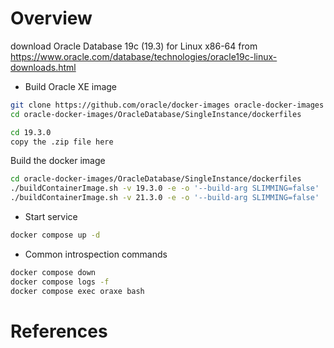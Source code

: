 # Overview

download Oracle Database 19c (19.3) for Linux x86-64 from https://www.oracle.com/database/technologies/oracle19c-linux-downloads.html


- Build Oracle XE image

```bash
git clone https://github.com/oracle/docker-images oracle-docker-images
cd oracle-docker-images/OracleDatabase/SingleInstance/dockerfiles 

cd 19.3.0
copy the .zip file here
```

Build the docker image

```bash
cd oracle-docker-images/OracleDatabase/SingleInstance/dockerfiles 
./buildContainerImage.sh -v 19.3.0 -e -o '--build-arg SLIMMING=false'
./buildContainerImage.sh -v 21.3.0 -e -o '--build-arg SLIMMING=false'
```

- Start service

```bash
docker compose up -d
```      

- Common introspection commands

```bash
docker compose down
docker compose logs -f
docker compose exec oraxe bash
```

# References

